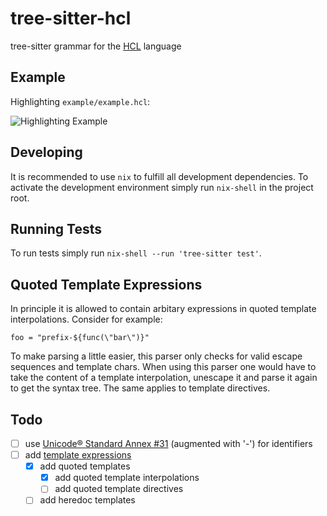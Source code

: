 # tree-sitter-hcl

tree-sitter grammar for the [HCL](https://github.com/hashicorp/hcl/blob/main/hclsyntax/spec.md) language

## Example

Highlighting `example/example.hcl`:

![Highlighting Example](https://i.imgur.com/TEWlCwT.png)

## Developing

It is recommended to use `nix` to fulfill all development dependencies. To activate the development environment simply run `nix-shell` in the project root.

## Running Tests

To run tests simply run `nix-shell --run 'tree-sitter test'`.

## Quoted Template Expressions

In principle it is allowed to contain arbitary expressions in quoted template interpolations. Consider for example:

```hcl
foo = "prefix-${func(\"bar\")}"
```

To make parsing a little easier, this parser only checks for valid escape sequences and template chars.
When using this parser one would have to take the content of a template interpolation, unescape it and parse it again to get the syntax tree. The same applies to template directives.

## Todo

* [ ] use [Unicode® Standard Annex #31](https://www.unicode.org/reports/tr31/) (augmented with '-') for identifiers
* [ ] add [template expressions](https://github.com/hashicorp/hcl/blob/main/hclsyntax/spec.md#template-expressions)
  * [x] add quoted templates
    * [x] add quoted template interpolations
    * [ ] add quoted template directives
  * [ ] add heredoc templates
